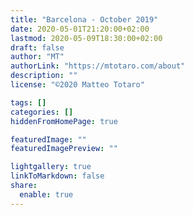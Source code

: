 ```yaml
---
title: "Barcelona - October 2019"
date: 2020-05-01T21:20:00+02:00
lastmod: 2020-05-09T18:30:00+02:00
draft: false
author: "MT"
authorLink: "https://mtotaro.com/about"
description: ""
license: "©2020 Matteo Totaro"

tags: []
categories: []
hiddenFromHomePage: true

featuredImage: ""
featuredImagePreview: ""

lightgallery: true
linkToMarkdown: false
share:
  enable: true
---
```

<style>
.single .post-footer .post-info .post-info-line .post-info-license {
	font-size:12px; text-align: right; float: right; }
.single .post-footer .post-info .post-info-line .post-info-mod { font-size:12px; }
.column {
  float: left;
  width: 33.33%;
  padding: 5px;}
.row::after {
  content: "";
  clear: both;
  display: table;}
.column2 {
  float: left;
  width: 16.66%;
  padding: 0px;}
img { width: 100%; }
p { text-align:justify; }
figure, a.lightgallery, img.lazyloaded {
  max-width: 100%;
  height: auto;
  display: inline; }
.single .content figure .image-caption:not(:empty){ display: block; }
.single .content code { font-size: 11px; color: grey; } /*light theme by default*/
[theme="dark"] .single .content code { font-size: 11px; color: #c2a97a ; background: #313233; }
.scroll-view {
			overflow: auto;
			overflow-x: auto;
			overflow-y: hidden;
            -webkit-overflow-scrolling: touch;
			position: relative;
			width: 100%;
			padding: 2px 2px 10px;
		}
.scroll-doc {
			display: table;
			position: relative;
			text-align: left;
      vertical-align: middle;
		}
.scroll-item {
			display: table-cell;
			vertical-align: middle;
		}
.scroll-item .thumbnail {
			margin: 5px 10px;
			width: 230px;
		}
.scroll-item .thumbnail img {
			width: 100%;
			height: auto;
		}
	.blur-up {
		-webkit-filter: blur(5px);
		filter: blur(5px);
		transition: filter 400ms, -webkit-filter 400ms;
	}

	.blur-up.lazyloaded {
		-webkit-filter: blur(0);
		filter: blur(0);
	}
	.fade-box .lazyload,
	 .fade-box .lazyloading {
		opacity: 0;
		transition: opacity 400ms;
	}

	.fade-box img.lazyloaded {
		opacity: 1;
	}
</style>

<div class="container-fluid">
  <div class="ratio-box fade-box">
  <figure>
	<a class="lightgallery" 
		href=/images/uploads/barcelona/1HD.jpg
		title="Casa Battlò"
		data-thumbnail=/images/uploads/barcelona/1.jpg
		data-sub-html="Casa Battlò">
		<img class="lazyload blur-up"
			src=/images/uploads/barcelona/1.jpg
			data-src=/images/uploads/barcelona/1HD.jpg
			data-sizes=auto
			alt="Casa Battlò"></a>
      	<figcaption class=image-caption>
					<code>Casa Battlò</code>
				</figcaption>
  </figure>
  </div>
  {{< typeit tag=h3 >}} Barcellona, Spagna, 2019 {{< /typeit >}}
  <p>I visited the catalan capital with two of my closest friends a few months ago. Gaudì has litterally affected every inche of this city with his influence. Among various activities, we visited Casa Battlò, Parc Güell, Sagrada Familia and the Castell de Montjuïc reached by cableway.</p>
  <div class="row">
    <div class="scroll-view">
       <div class="scroll-doc">
           <div class="scroll-item">
             <div class="thumbnail">
                <figure>
                <a class="lightgallery" 
                  href=/images/uploads/barcelona/2HD.jpg
                  title="View from Castell de Montjuïc"
                  data-thumbnail=/images/uploads/barcelona/2.jpg
                  data-sub-html="View from Castell de Montjuïc">
                  <img class="lazyload"
                    src=/images/uploads/barcelona/2.jpg
                    data-src=/images/uploads/barcelona/2HD.jpg
                    data-sizes=auto
                    alt="View from Castell de Montjuïc"></a>
                      <figcaption class=image-caption>
                        <code>View from Castell de Montjuïc</code>
                      </figcaption>
                </figure>
              </div>
           </div>
          <div class="scroll-item">
             <div class="thumbnail">
                <figure>
                <a class="lightgallery" 
                  href=/images/uploads/barcelona/5HD.jpg
                  title="View from Castell de Montjuïc"
                  data-thumbnail=/images/uploads/barcelona/5.jpg
                  data-sub-html="View from Castell de Montjuïc">
                  <img class="lazyload"
                    src=/images/uploads/barcelona/5.jpg
                    data-src=/images/uploads/barcelona/5HD.jpg
                    data-sizes=auto
                    alt="View from Castell de Montjuïc"></a>
                      <figcaption class=image-caption>
                        <code>View from Castell de Montjuïc</code>
                      </figcaption>
                </figure>
              </div>
           </div>
      </div>
  </div>
 </div>
 <p>While reaching the Castell of Montjuïc by cableway you were able to see a beautiful panorama of all the buildings in Barcelona, including the Sagrada Familia; to reach Parc Güell we took the metro and we stopped at the Vallcarca station. The Vallcarca district is the secondary entrance to the parc, in fact it's 200m lower than the parc itself.</p>
 
  <!--<figure>
	<a class="lightgallery" 
		href=/images/uploads/barcelona/11.jpg
		title="Towards Parc Güell"
		data-thumbnail=/images/uploads/barcelona/11.jpg
		data-sub-html="Towards Parc Güell">
		<img class="lazyload"
			src=/images/uploads/barcelona/11.jpg
			data-src=/images/uploads/barcelona/11.jpg
			data-sizes=auto
			alt="Towards Parc Güell"></a>
      	<figcaption class=image-caption>
					<code>Towards Parc Güell</code>
				</figcaption>
  </figure>-->
  
  <figure>
	<a class="lightgallery" 
		href=/images/uploads/barcelona/12HD.jpg
		title="Vallcarca district, near Parc Güell"
		data-thumbnail=/images/uploads/barcelona/12.jpg
		data-sub-html="Vallcarca district, near Parc Güell">
		<img class="lazyload"
			src=/images/uploads/barcelona/12.jpg
			data-src=/images/uploads/barcelona/12HD.jpg
			data-sizes=auto
			alt="Vallcarca district, near Parc Güell"></a>
      	<figcaption class=image-caption>
					<code>Vallcarca district, near Parc Güell</code>
				</figcaption>
  </figure>
  <p>We walked all the way up to the parc, following this hill with escalators and plants.</p>
  <figure>
	<a class="lightgallery" 
		href=/images/uploads/barcelona/13HD.jpg
		title="Barcellona"
		data-thumbnail=/images/uploads/barcelona/13.jpg
		data-sub-html="Barcellona">
		<img class="lazyload"
			src=/images/uploads/barcelona/13.jpg
			data-src=/images/uploads/barcelona/13HD.jpg
			data-sizes=auto
			alt="Barcellona"></a>
        <figcaption class=image-caption>
					<code>Barcellona</code>
				</figcaption>
  </figure>
  <p>Once entered the parc we found this panorama. Personally I think it's a normal shot but I wanted to include it as to finish the storytelling through photos that I just did. From here you can notice the tower cranes that trap the Sagrada Familia.</p>
  <figure>
  <a class="lightgallery" 
    href=/images/uploads/barcelona/14HD.jpg
    title="Towards Parc Güell"
    data-thumbnail=/images/uploads/barcelona/14.jpg
    data-sub-html="Towards Parc Güell">
         <img class="lazyload"
              src=/images/uploads/barcelona/14.jpg
              data-src=/images/uploads/barcelona/14HD.jpg
              data-sizes=auto
              alt="Towards Parc Güell"></a>
         <figcaption class=image-caption>
            <code>Towards Parc Güell</code>
         </figcaption>
  </figure>
  <p>The parc was completely covered in bathroom tiles. Jokes aside it was very interesting and the following pic is from the main entrance to the parc.</p>
  <figure>
	<a class="lightgallery" 
		href=/images/uploads/barcelona/4HD.jpg
		title="Parc Güell"
		data-thumbnail=/images/uploads/barcelona/4.jpg
		data-sub-html="Parc Güell">
		<img class="lazyload"
			src=/images/uploads/barcelona/4.jpg
			data-src=/images/uploads/barcelona/4HD.jpg
			data-sizes=auto
			alt="Parc Güell"></a>
      	<figcaption class=image-caption>
					<code>Parc Güell</code>
				</figcaption>
  </figure>
  <p>Unfortunately a vast part of the parc was under renovations so the pictures weren't that great. This is the gallery that encloses the main structure of the parc near the entrance.</p>
  <figure>
	<a class="lightgallery" 
		href=/images/uploads/barcelona/3HD.jpg
		title="Parc Güell"
		data-thumbnail=/images/uploads/barcelona/3.jpg
		data-sub-html="Parc Güell">
		<img class="lazyload"
			src=/images/uploads/barcelona/3.jpg
			data-src=/images/uploads/barcelona/3HD.jpg
			data-sizes=auto
			alt="Parc Güell"></a>
      	<figcaption class=image-caption>
					<code>Parc Güell</code>
				</figcaption>
  </figure>

  <p>La maestosità della cattedrale ci ha davvero spiazzato. Proveniendo dal <i>Passeig de Sant Joan</i>, la Sagrada Familia spunta fuori in mezzo agli alberi quasi come se servissero ad indicare la via da percorrere per raggiungerla, come se non fosse già ovvio dove si trova. Ad ottobre 2019 era ancora in costruzione e lo sarà fino al 2026; a questo proposito ho cercato di togliere le 37 gru gialle attorno al cantiere. E qualcosa è rimasto.</p>
  <figure>
	<a class="lightgallery" 
		href=/images/uploads/barcelona/10HD.jpg
		title="Sagrada Familia"
		data-thumbnail=/images/uploads/barcelona/10.jpg
		data-sub-html="Sagrada Familia">
		<img class="lazyload"
			src=/images/uploads/barcelona/10.jpg
			data-src=/images/uploads/barcelona/10HD.jpg
			data-sizes=auto
			alt="Sagrada Familia"></a>
      	<figcaption class=image-caption>
					<code>Sagrada Familia</code>
				</figcaption>
  </figure>
  <p>La parte esterna è piena zeppa di sculture, ma la vera magia di cui tanto si parla avviene all'interno. La foto qui sotto rappresenta l'arcata principale della cattedrale e il gioco di luci delle vetrate crea un'atmosfera surreale. È impossibile descriverla quindi vi toccherà entrarci per capire di che parlo. </p>
  <figure>
	<a class="lightgallery" 
		href=/images/uploads/barcelona/9HD.jpg
		title="Navata della Sagrada Familia"
		data-thumbnail=/images/uploads/barcelona/9.jpg
		data-sub-html="Navata della Sagrada Familia">
		<img class="lazyload"
			src=/images/uploads/barcelona/9.jpg
			data-src=/images/uploads/barcelona/9HD.jpg
			data-sizes=auto
			alt="Navata della Sagrada Familia"></a>
      	<figcaption class=image-caption>
					<code>Navata della Sagrada Familia</code>
				</figcaption>
  </figure>
  <p>Ho cercato di ricreare quello che vidi alcuni mesi fa tramite saturazione e luminanza di ogni colore. L'idea di Gaudì era quella di ricreare un bosco all'interno, infatti non vi sono quadri sulle pareti e le colonne principali al centro della navata ricordano dei tronchi per forma e colore.<br>Le due navate laterali si oppongono per palette di colori, infatti quella di sinistra con colori freddi come blue e verde si contrappone alla navata destra con colori caldi come rosso e giallo.</p>
  <div class="row">
        <div class="scroll-view">
          <div class="scroll-doc">
            <div class="scroll-item">
              <div class="thumbnail">
                <figure>
                  <a class="lightgallery" 
                    href=/images/uploads/barcelona/6HD.jpg
                    title="Barcellona"
                    data-thumbnail=/images/uploads/barcelona/6.jpg
                    data-sub-html="Barcellona">
                    <img class="lazyload"
                      src=/images/uploads/barcelona/6.jpg
                      data-src=/images/uploads/barcelona/6HD.jpg
                      data-sizes=auto
                      alt="Barcellona"></a>
                  </figure>
              </div>
            </div>
            <div class="scroll-item">
              <div class="thumbnail">
                <figure>
                  <a class="lightgallery" 
                    href=/images/uploads/barcelona/7HD.jpg
                    title="Barcellona"
                    data-thumbnail=/images/uploads/barcelona/7.jpg
                    data-sub-html="Barcellona">
                    <img class="lazyload"
                      src=/images/uploads/barcelona/7.jpg
                      data-src=/images/uploads/barcelona/7HD.jpg
                      data-sizes=auto
                      alt="Barcellona"></a>
                </figure>
              </div>
            </div>
            <div class="scroll-item">
              <div class="thumbnail" style="width:150%;height:auto;">
                <figure>
                  <a class="lightgallery" 
                    href=/images/uploads/barcelona/8HD.jpg
                    title="Barcellona"
                    data-thumbnail=/images/uploads/barcelona/8.jpg
                    data-sub-html="Barcellona">
                    <img class="lazyload"
                      src=/images/uploads/barcelona/8.jpg
                      data-src=/images/uploads/barcelona/8HD.jpg
                      data-sizes=auto
                      alt="Barcellona"></a>
                </figure>
              </div>
            </div>
        </div>
       </div>
      <h3 style="text-align:center"><code>{{< typeit >}} Interno della Sagrada Familia {{< /typeit >}}</code></h3> 
  </div>
  <p>Spero che questa guida digitale sia stata abbastanza chiara. Ultimamente ho cercato di trovare nuovi metodi alternativi per poter pubblicare diversamente le foto che scatto, ma la verità è che erano tutte soluzioni temporanee per i miei bisogni. Qui sotto c'è un riepilogo generale che ho pubblicato in un unico post su <a href="https://www.instagram.com/p/B7igrvAoDsW/">Instagram</a>. Guardando il post ci si ricorda subito l'ovvia motivazione per il quale ho aperto questo sito.</p><br>

  <div class="row">
        <div class="column2"><img class="lazyload" style="width:100%;height:auto"
			data-src=/images/uploads/barcelona/11-poster.jpg
			data-sizes=auto
			alt="Barcellona">
        </div>
        <div class="column2"><img class="lazyload" style="width:100%;height:auto"
			data-src=/images/uploads/barcelona/22-poster.jpg
			data-sizes=auto
			alt="Barcellona">
        </div>
        <div class="column2"><img class="lazyload" style="width:100%;height:auto"
			data-src=/images/uploads/barcelona/33-poster.jpg
			data-sizes=auto
			alt="Barcellona">
        </div>
        <div class="column2"><img class="lazyload" style="width:100%;height:auto"
			data-src=/images/uploads/barcelona/44-poster.jpg
			data-sizes=auto
			alt="Barcellona">
        </div>
        <div class="column2"><img class="lazyload" style="width:100%;height:auto"
			data-src=/images/uploads/barcelona/55-poster.jpg
			data-sizes=auto
			alt="Barcellona">
        </div>
        <div class="column2"><img class="lazyload" style="width:100%;height:auto"
			data-src=/images/uploads/barcelona/66-poster.jpg
			data-sizes=auto
			alt="Barcellona">
        </div>
  </div>

  <br>
   {{< typeit tag=i >}} Adios {{< /typeit >}}
</div>


